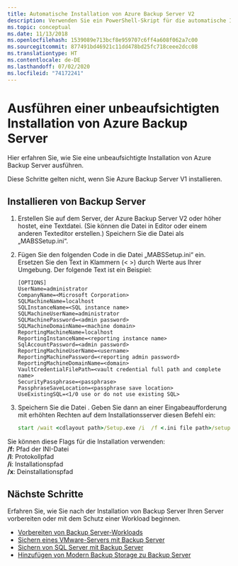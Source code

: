 ```yaml
---
title: Automatische Installation von Azure Backup Server V2
description: Verwenden Sie ein PowerShell-Skript für die automatische Installation von Azure Backup Server v2. Diese Art der Installation wird auch als unbeaufsichtigte Installation bezeichnet.
ms.topic: conceptual
ms.date: 11/13/2018
ms.openlocfilehash: 1539089e713bcf8e959707c6ff4a608f062a7c00
ms.sourcegitcommit: 877491bd46921c11dd478bd25fc718ceee2dcc08
ms.translationtype: HT
ms.contentlocale: de-DE
ms.lasthandoff: 07/02/2020
ms.locfileid: "74172241"
---
```

# <a name="run-an-unattended-installation-of-azure-backup-server"></a>Ausführen einer unbeaufsichtigten Installation von Azure Backup Server

Hier erfahren Sie, wie Sie eine unbeaufsichtigte Installation von Azure Backup Server ausführen.

Diese Schritte gelten nicht, wenn Sie Azure Backup Server V1 installieren.

## <a name="install-backup-server"></a>Installieren von Backup Server

1. Erstellen Sie auf dem Server, der Azure Backup Server V2 oder höher hostet, eine Textdatei. (Sie können die Datei in Editor oder einem anderen Texteditor erstellen.) Speichern Sie die Datei als „MABSSetup.ini“.

2. Fügen Sie den folgenden Code in die Datei „MABSSetup.ini“ ein. Ersetzen Sie den Text in Klammern (\< \>) durch Werte aus Ihrer Umgebung. Der folgende Text ist ein Beispiel:

   ```text
   [OPTIONS]
   UserName=administrator
   CompanyName=<Microsoft Corporation>
   SQLMachineName=localhost
   SQLInstanceName=<SQL instance name>
   SQLMachineUserName=administrator
   SQLMachinePassword=<admin password>
   SQLMachineDomainName=<machine domain>
   ReportingMachineName=localhost
   ReportingInstanceName=<reporting instance name>
   SqlAccountPassword=<admin password>
   ReportingMachineUserName=<username>
   ReportingMachinePassword=<reporting admin password>
   ReportingMachineDomainName=<domain>
   VaultCredentialFilePath=<vault credential full path and complete name>
   SecurityPassphrase=<passphrase>
   PassphraseSaveLocation=<passphrase save location>
   UseExistingSQL=<1/0 use or do not use existing SQL>
   ```

3. Speichern Sie die Datei . Geben Sie dann an einer Eingabeaufforderung mit erhöhten Rechten auf dem Installationsserver diesen Befehl ein:

   ```cmd
   start /wait <cdlayout path>/Setup.exe /i  /f <.ini file path>/setup.ini /L <log path>/setup.log
   ```

Sie können diese Flags für die Installation verwenden:</br>
**/f:** Pfad der INI-Datei</br>
**/l**: Protokollpfad</br>
**/i**: Installationspfad</br>
**/x**: Deinstallationspfad</br>

## <a name="next-steps"></a>Nächste Schritte

Erfahren Sie, wie Sie nach der Installation von Backup Server Ihren Server vorbereiten oder mit dem Schutz einer Workload beginnen.

- [Vorbereiten von Backup Server-Workloads](backup-azure-microsoft-azure-backup.md)
- [Sichern eines VMware-Servers mit Backup Server](backup-azure-backup-server-vmware.md)
- [Sichern von SQL Server mit Backup Server](backup-azure-sql-mabs.md)
- [Hinzufügen von Modern Backup Storage zu Backup Server](backup-mabs-add-storage.md)
